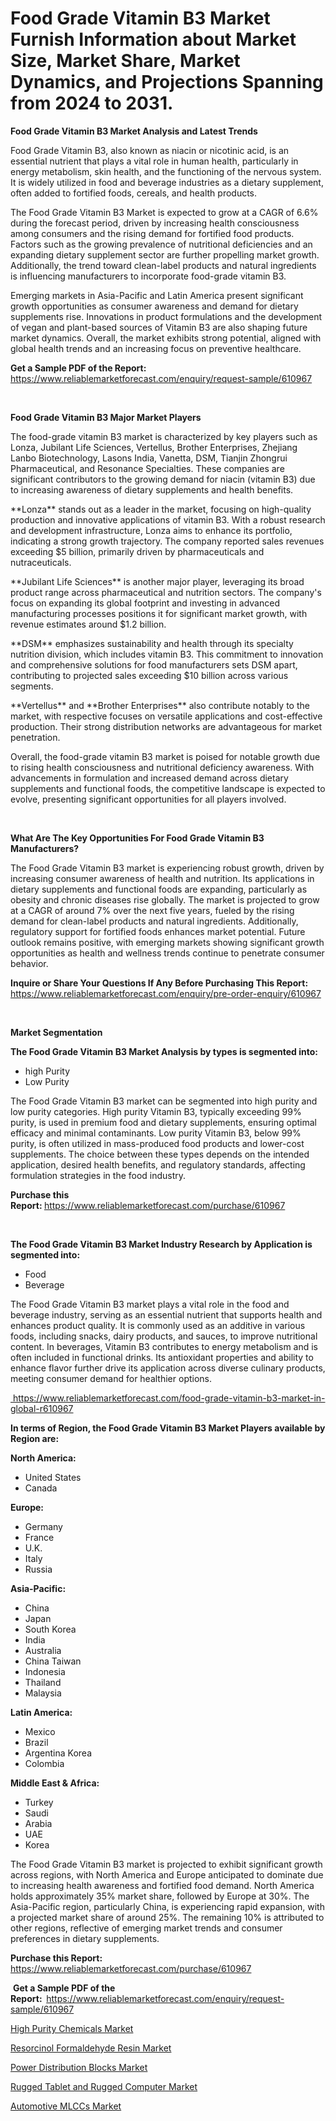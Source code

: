 <p><h1>Food Grade Vitamin B3 Market Furnish Information about Market Size, Market Share, Market Dynamics, and Projections Spanning from 2024 to 2031.</h1></p><p><strong>Food Grade Vitamin B3 Market Analysis and Latest Trends</strong></p>
<p><p>Food Grade Vitamin B3, also known as niacin or nicotinic acid, is an essential nutrient that plays a vital role in human health, particularly in energy metabolism, skin health, and the functioning of the nervous system. It is widely utilized in food and beverage industries as a dietary supplement, often added to fortified foods, cereals, and health products.</p><p>The Food Grade Vitamin B3 Market is expected to grow at a CAGR of 6.6% during the forecast period, driven by increasing health consciousness among consumers and the rising demand for fortified food products. Factors such as the growing prevalence of nutritional deficiencies and an expanding dietary supplement sector are further propelling market growth. Additionally, the trend toward clean-label products and natural ingredients is influencing manufacturers to incorporate food-grade vitamin B3.</p><p>Emerging markets in Asia-Pacific and Latin America present significant growth opportunities as consumer awareness and demand for dietary supplements rise. Innovations in product formulations and the development of vegan and plant-based sources of Vitamin B3 are also shaping future market dynamics. Overall, the market exhibits strong potential, aligned with global health trends and an increasing focus on preventive healthcare.</p></p>
<p><strong>Get a Sample PDF of the Report:&nbsp;</strong> <a href="https://www.reliablemarketforecast.com/enquiry/request-sample/610967?utm_campaign=1110&utm_medium=2&utm_source=Github&utm_content=ia&utm_term=29092024&utm_id=food-grade-vitamin-b3">https://www.reliablemarketforecast.com/enquiry/request-sample/610967</a></p>
<p>&nbsp;</p>
<p><strong>Food Grade Vitamin B3 Major Market Players</strong></p>
<p><p>The food-grade vitamin B3 market is characterized by key players such as Lonza, Jubilant Life Sciences, Vertellus, Brother Enterprises, Zhejiang Lanbo Biotechnology, Lasons India, Vanetta, DSM, Tianjin Zhongrui Pharmaceutical, and Resonance Specialties. These companies are significant contributors to the growing demand for niacin (vitamin B3) due to increasing awareness of dietary supplements and health benefits.</p><p>**Lonza** stands out as a leader in the market, focusing on high-quality production and innovative applications of vitamin B3. With a robust research and development infrastructure, Lonza aims to enhance its portfolio, indicating a strong growth trajectory. The company reported sales revenues exceeding $5 billion, primarily driven by pharmaceuticals and nutraceuticals.</p><p>**Jubilant Life Sciences** is another major player, leveraging its broad product range across pharmaceutical and nutrition sectors. The company's focus on expanding its global footprint and investing in advanced manufacturing processes positions it for significant market growth, with revenue estimates around $1.2 billion.</p><p>**DSM** emphasizes sustainability and health through its specialty nutrition division, which includes vitamin B3. This commitment to innovation and comprehensive solutions for food manufacturers sets DSM apart, contributing to projected sales exceeding $10 billion across various segments.</p><p>**Vertellus** and **Brother Enterprises** also contribute notably to the market, with respective focuses on versatile applications and cost-effective production. Their strong distribution networks are advantageous for market penetration.</p><p>Overall, the food-grade vitamin B3 market is poised for notable growth due to rising health consciousness and nutritional deficiency awareness. With advancements in formulation and increased demand across dietary supplements and functional foods, the competitive landscape is expected to evolve, presenting significant opportunities for all players involved.</p></p>
<p>&nbsp;</p>
<p><strong>What Are The Key Opportunities For Food Grade Vitamin B3 Manufacturers?</strong></p>
<p><p>The Food Grade Vitamin B3 market is experiencing robust growth, driven by increasing consumer awareness of health and nutrition. Its applications in dietary supplements and functional foods are expanding, particularly as obesity and chronic diseases rise globally. The market is projected to grow at a CAGR of around 7% over the next five years, fueled by the rising demand for clean-label products and natural ingredients. Additionally, regulatory support for fortified foods enhances market potential. Future outlook remains positive, with emerging markets showing significant growth opportunities as health and wellness trends continue to penetrate consumer behavior.</p></p>
<p><strong>Inquire or Share Your Questions If Any Before Purchasing This Report:</strong> <a href="https://www.reliablemarketforecast.com/enquiry/pre-order-enquiry/610967?utm_campaign=1110&utm_medium=2&utm_source=Github&utm_content=ia&utm_term=29092024&utm_id=food-grade-vitamin-b3">https://www.reliablemarketforecast.com/enquiry/pre-order-enquiry/610967</a></p>
<p>&nbsp;</p>
<p><strong>Market Segmentation</strong></p>
<p><strong>The Food Grade Vitamin B3 Market Analysis by types is segmented into:</strong></p>
<p><ul><li>high Purity</li><li>Low Purity</li></ul></p>
<p><p>The Food Grade Vitamin B3 market can be segmented into high purity and low purity categories. High purity Vitamin B3, typically exceeding 99% purity, is used in premium food and dietary supplements, ensuring optimal efficacy and minimal contaminants. Low purity Vitamin B3, below 99% purity, is often utilized in mass-produced food products and lower-cost supplements. The choice between these types depends on the intended application, desired health benefits, and regulatory standards, affecting formulation strategies in the food industry.</p></p>
<p><strong>Purchase this Report:&nbsp;</strong><a href="https://www.reliablemarketforecast.com/purchase/610967?utm_campaign=1110&utm_medium=2&utm_source=Github&utm_content=ia&utm_term=29092024&utm_id=food-grade-vitamin-b3">https://www.reliablemarketforecast.com/purchase/610967</a></p>
<p>&nbsp;</p>
<p><strong>The Food Grade Vitamin B3 Market Industry Research by Application is segmented into:</strong></p>
<p><ul><li>Food</li><li>Beverage</li></ul></p>
<p><p>The Food Grade Vitamin B3 market plays a vital role in the food and beverage industry, serving as an essential nutrient that supports health and enhances product quality. It is commonly used as an additive in various foods, including snacks, dairy products, and sauces, to improve nutritional content. In beverages, Vitamin B3 contributes to energy metabolism and is often included in functional drinks. Its antioxidant properties and ability to enhance flavor further drive its application across diverse culinary products, meeting consumer demand for healthier options.</p></p>
<p><a href="https://www.reliablemarketforecast.com/food-grade-vitamin-b3-market-in-global-r610967?utm_campaign=1110&utm_medium=2&utm_source=Github&utm_content=ia&utm_term=29092024&utm_id=food-grade-vitamin-b3">&nbsp;https://www.reliablemarketforecast.com/food-grade-vitamin-b3-market-in-global-r610967</a></p>
<p><strong>In terms of Region, the Food Grade Vitamin B3 Market Players available by Region are:</strong></p>
<p>
    <p> <strong> North America: </strong>
        <ul>
            <li>United States</li>
            <li>Canada</li>
        </ul>
        </p> 
    <p> <strong> Europe: </strong>
        <ul>
            <li>Germany</li>
            <li>France</li>
            <li>U.K.</li>
            <li>Italy</li>
            <li>Russia</li>
        </ul>
        </p> 
    <p> <strong> Asia-Pacific: </strong>
        <ul>
            <li>China</li>
            <li>Japan</li>
            <li>South Korea</li>
            <li>India</li>
            <li>Australia</li>
            <li>China Taiwan</li>
            <li>Indonesia</li>
            <li>Thailand</li>
            <li>Malaysia</li>
        </ul>
        </p> 
    <p> <strong> Latin America: </strong>
        <ul>
            <li>Mexico</li>
            <li>Brazil</li>
            <li>Argentina Korea</li>
            <li>Colombia</li>
        </ul>
        </p> 
    <p> <strong> Middle East & Africa: </strong>
        <ul>
            <li>Turkey</li>
            <li>Saudi</li>
            <li>Arabia</li>
            <li>UAE</li>
            <li>Korea</li>
        </ul>
    </p>
    </p>
<p><p>The Food Grade Vitamin B3 market is projected to exhibit significant growth across regions, with North America and Europe anticipated to dominate due to increasing health awareness and fortified food demand. North America holds approximately 35% market share, followed by Europe at 30%. The Asia-Pacific region, particularly China, is experiencing rapid expansion, with a projected market share of around 25%. The remaining 10% is attributed to other regions, reflective of emerging market trends and consumer preferences in dietary supplements.</p></p>
<p><strong>Purchase this Report: </strong><a href="https://www.reliablemarketforecast.com/purchase/610967?utm_campaign=1110&utm_medium=2&utm_source=Github&utm_content=ia&utm_term=29092024&utm_id=food-grade-vitamin-b3">https://www.reliablemarketforecast.com/purchase/610967</a></p>
<p>&nbsp;<strong>Get a Sample PDF of the Report:&nbsp;&nbsp;</strong><a href="https://www.reliablemarketforecast.com/enquiry/request-sample/610967?utm_campaign=1110&utm_medium=2&utm_source=Github&utm_content=ia&utm_term=29092024&utm_id=food-grade-vitamin-b3">https://www.reliablemarketforecast.com/enquiry/request-sample/610967</a></p>
<p><strong></strong></p>
<p><p><a href="https://www.linkedin.com/pulse/strategic-market-insights-global-high-purity-chemicals-uwkbc?utm_campaign=1110&utm_medium=2&utm_source=Github&utm_content=ia&utm_term=29092024&utm_id=food-grade-vitamin-b3">High Purity Chemicals Market</a></p><p><a href="https://www.linkedin.com/pulse/resorcinol-formaldehyde-resin-market-report-product-wijzc?utm_campaign=1110&utm_medium=2&utm_source=Github&utm_content=ia&utm_term=29092024&utm_id=food-grade-vitamin-b3">Resorcinol Formaldehyde Resin Market</a></p><p><a href="https://issuu.com/reportprime-2/docs/power-distribution-blocks-market-si_790eb91ae2f384?utm_campaign=1110&utm_medium=2&utm_source=Github&utm_content=ia&utm_term=29092024&utm_id=food-grade-vitamin-b3">Power Distribution Blocks Market</a></p><p><a href="https://github.com/benjigwozdzus/Market-Research-Report-List-1/blob/main/rugged-tablet-and-rugged-computer-market.md?utm_campaign=1110&utm_medium=2&utm_source=Github&utm_content=ia&utm_term=29092024&utm_id=food-grade-vitamin-b3">Rugged Tablet and Rugged Computer Market</a></p><p><a href="https://issuu.com/reportprime-2/docs/automotive-mlccs-market-size-2030.p_47528c7b2bacdd?utm_campaign=1110&utm_medium=2&utm_source=Github&utm_content=ia&utm_term=29092024&utm_id=food-grade-vitamin-b3">Automotive MLCCs Market</a></p></p>